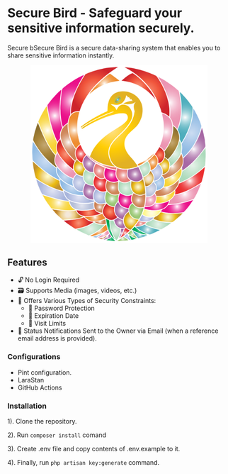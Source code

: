 # Secure Bird - Safeguard your sensitive information securely.
Secure bSecure Bird is a secure data-sharing system that enables you to share sensitive information instantly.

<p align="center">
<a href="https://github.com/Lakshan-Madushanka/secure-bird" target="_blank">
<img src="https://github.com/Lakshan-Madushanka/secure-bird/blob/main/public/images/favicon.svg" width="400" alt="Secure Bird Logo">
</a>
</p>

## Features
- 🔓 No Login Required
- 🗃️ Supports Media (images, videos, etc.)
- 🔐 Offers Various Types of Security Constraints:
  - 🔑 Password Protection
  - 📅 Expiration Date
  - 🔢 Visit Limits
- 📧 Status Notifications Sent to the Owner via Email (when a reference email address is provided).


### Configurations

- Pint configuration.
- LaraStan
- GitHub Actions

### Installation

1). Clone the repository.

2). Run ```composer install``` comand

3). Create .env file and copy contents of .env.example to it.

4). Finally, run ```php artisan key:generate``` command.
